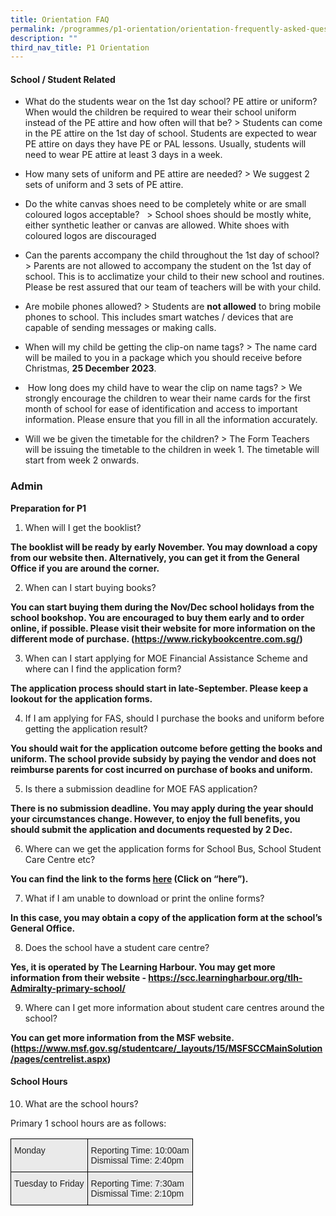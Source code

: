 ```yaml
---
title: Orientation FAQ
permalink: /programmes/p1-orientation/orientation-frequently-asked-questions/
description: ""
third_nav_title: P1 Orientation
---
```

#### School / Student Related

*   What do the students wear on the 1st day school? PE attire or uniform? When would the children be required to wear their school uniform instead of the PE attire and how often will that be?
&gt; Students can come in the PE attire on the 1st day of school. Students are expected to wear PE attire on days they have PE or PAL lessons. Usually, students will need to wear PE attire at least 3 days in a week.

*   How many sets of uniform and PE attire are needed?
&gt; We suggest 2 sets of uniform and 3 sets of PE attire.

*   Do the white canvas shoes need to be completely white or are small coloured logos acceptable? &nbsp;
&gt; School shoes should be mostly white, either synthetic leather or canvas are allowed. White shoes with coloured logos are discouraged

*   Can the parents accompany the child throughout the 1st day of school?
&gt; Parents are not allowed to accompany the student on the 1st day of school. This is to acclimatize your child to their new school and routines. Please be rest assured that our team of teachers will be with your child.

*   Are mobile phones allowed?
&gt; Students are **not allowed** to bring mobile phones to school. This includes smart watches / devices that are capable of sending messages or making calls.

*   When will my child be getting the clip-on name tags?
&gt; The name card will be mailed to you in a package which you should receive before Christmas, **25 December 2023**.


*   &nbsp;How long does my child have to wear the clip on name tags?
&gt; We strongly encourage the children to wear their name cards for the first month of&nbsp;school for ease of identification and access to important information. Please ensure that&nbsp;you fill in all the information accurately.

*   Will we be given the timetable for the children?
&gt; The Form Teachers will be issuing the timetable to the children in week 1. The&nbsp;timetable will start from week 2 onwards.

### Admin

**Preparation for P1**

1. When will I get the booklist?

**The booklist will be ready by early November. You may download a copy from our website then. Alternatively, you can get it from the General Office if you are around the corner.**

2. When can I start buying books?

**You can start buying them during the Nov/Dec school holidays from the school bookshop. You are encouraged to buy them early and to order online, if possible. Please visit their website for more information on the different mode of purchase. (https://www.rickybookcentre.com.sg/)**

3. When can I start applying for MOE Financial Assistance Scheme and where can I find the application form?

**The application process should start in late-September. Please keep a lookout for the application forms.**

4. If I am applying for FAS, should I purchase the books and uniform before getting the application result?

**You should wait for the application outcome before getting the books and uniform. The school provide subsidy by paying the vendor and does not reimburse parents for cost incurred on purchase of books and uniform.**

5. Is there a submission deadline for MOE FAS application?

**There is no submission deadline. You may apply during the year should your circumstances change. However, to enjoy the full benefits, you should submit the application and documents requested by 2 Dec.**

6. Where can we get the application forms for School Bus, School Student Care Centre etc?

**You can find the link to the forms&nbsp;[here](https://ogp-admiraltypri-staging.netlify.app/programmes/p1-orientation/p1-administration-package/)&nbsp;(Click on “here”).**

7. What if I am unable to download or print the online forms?

**In this case, you may obtain a copy of the application form at the school’s General Office.**

8. Does the school have a student care centre?

**Yes, it is operated by The Learning Harbour. You may get more information from their website - https://scc.learningharbour.org/tlh-Admiralty-primary-school/**

9. Where can I get more information about student care centres around the school?

**You can get more information from the MSF website. (https://www.msf.gov.sg/studentcare/_layouts/15/MSFSCCMainSolution/pages/centrelist.aspx)**

#### School Hours

10. What are the school hours?

Primary 1 school hours are as follows:

<style type="text/css">
.tg  {border-collapse:collapse;border-spacing:0;}
.tg td{border-color:black;border-style:solid;border-width:1px;font-family:Arial, sans-serif;font-size:14px;
  overflow:hidden;padding:10px 5px;word-break:normal;}
.tg th{border-color:black;border-style:solid;border-width:1px;font-family:Arial, sans-serif;font-size:14px;
  font-weight:normal;overflow:hidden;padding:10px 5px;word-break:normal;}
.tg .tg-y7qa{background-color:#EAEAEA;color:#222;text-align:left;vertical-align:top}
</style>
<table class="tg">
<thead>
  <tr>
    <th class="tg-y7qa">Monday</th>
    <th class="tg-y7qa">Reporting Time: 10:00am<br>Dismissal Time: 2:40pm</th>
  </tr>
</thead>
<tbody>
  <tr>
    <td class="tg-y7qa">Tuesday to Friday</td>
    <td class="tg-y7qa">Reporting Time: 7:30am<br>Dismissal Time: 2:10pm</td>
  </tr>
</tbody>
</table>